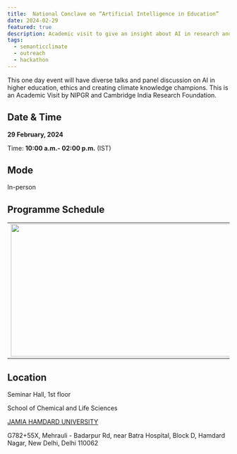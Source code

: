 ```yaml
---
title:  National Conclave on “Artificial Intelligence in Education” 
date: 2024-02-29
featured: true
description: Academic visit to give an insight about AI in research and education 
tags:
  - semanticclimate
  - outreach
  - hackathon
---
```


This one day event will have diverse talks and panel discussion on AI in higher education, ethics and creating climate knowledge champions. This is an Academic Visit by NIPGR and Cambridge India Research Foundation.


## Date & Time

**29 February, 2024**

Time: **10:00 a.m.- 02:00 p.m.** (IST)

## Mode 

In-person

## Programme Schedule

<table>
<tr>
<td><img src='{{ "/static/img/jamia_prog1.jpg" | url }}' width="500" height="300"></td>
<td><img src='{{ "/static/img/jamia_prog2.jpg" | url }}' width="500" height="300"></td>
</tr>
</table>

## Location

Seminar Hall, 1st floor

School of Chemical and Life Sciences

[JAMIA HAMDARD UNIVERSITY](https://jamiahamdard.edu/)

G782+55X, Mehrauli - Badarpur Rd, near Batra Hospital, Block D, Hamdard Nagar, New Delhi, Delhi 110062







